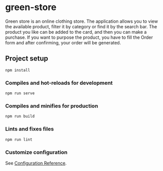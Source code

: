 # green-store
Green store is an online clothing store. The application allows you to view the available product, filter it by category or find it by the search bar. The product you like can be added to the card, and then you can make a purchase. If you want to purpose the product, you have to fill the Order form and after confirming, your order will be generated.

## Project setup
```
npm install
```

### Compiles and hot-reloads for development
```
npm run serve
```

### Compiles and minifies for production
```
npm run build
```

### Lints and fixes files
```
npm run lint
```

### Customize configuration
See [Configuration Reference](https://cli.vuejs.org/config/).
